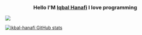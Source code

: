 
<h3 align="center">Hello I'M <a href="https://scp1337.com">Iqbal Hanafi</a> I love programming</h3>


[![](https://github-readme-stats.vercel.app/api/top-langs/?username=scp1337&theme=dark&layout=compact)](https://github.com/scp1337)

[![ikbal-hanafi GitHub stats](https://github-readme-stats.vercel.app/api?username=scp1337&theme=dark&show_icons=true)](https://github.com/scp1337)
